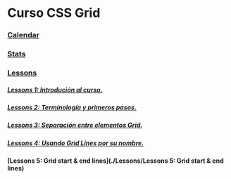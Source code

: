 # Curso CSS Grid

### [Calendar](./calendar)

### [Stats](./stats)

### [Lessons](./Lessons)

##### [Lessons 1: Introdución al curso.](./Lessons/Lesson_1)

##### [Lessons 2: Terminología y primeros pasos.](./Lessons/Lesson_2)

##### [Lessons 3: Separación entre elementos Grid.](./Lessons/Lesson_3)

##### [Lessons 4: Usando Grid Lines por su nombre.](./Lessons/Lesson_4)

#### [Lessons 5: Grid start & end lines](./Lessons/Lessons 5: Grid start & end lines)